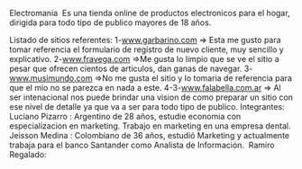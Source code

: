 Electromania
​
Es una tienda online de productos electronicos para el hogar, dirigida para todo tipo de publico mayores de 18 años.

Listado de sitios referentes:
1-www.garbarino.com => Esta me gusto para tomar referencia el formulario de registro de nuevo cliente, muy sencillo y explicativo. 
2-www.fravega.com =>Me gusta lo limpio que se ve el sitio a pesar que ofrecen cientos de articulos, dan ganas de navegar.
3-www.musimundo.com =>No me gusta el sitio y lo tomaria de referencia para que el mio no se parezca en nada a este.
​4-3-www.falabella.com.ar => Al ser intenacional nos puede brindar una vision de como preparar un sitio con ese nivel de detalle ya que va a ser para todo tipo de publico.
​
Integrantes:
​
Luciano Pizarro : Argentino de 28 años, estudie economia con especializacion en marketing. Trabajo en marketing en una empresa dental.
​
Jeisson Medina : Colombiano de 36 años, estudió Marketing y actualmente trabaja para el banco Santander como Analista de Información.
​
Ramiro Regalado:

